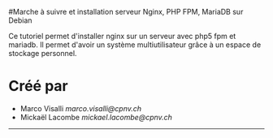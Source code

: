 #Marche à suivre et installation serveur Nginx, PHP FPM, MariaDB sur Debian

Ce tutoriel permet d'installer nginx sur un serveur avec php5 fpm et mariadb. Il permet d'avoir un système multiutilisateur grâce à un espace de stockage personnel.

# Créé par
* Marco Visalli _marco.visalli@cpnv.ch_  
* Mickaël Lacombe _mickael.lacombe@cpnv.ch_  

---

